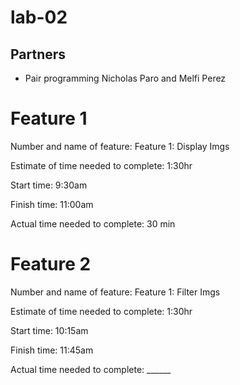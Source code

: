 # lab-02
## Partners
* Pair programming Nicholas Paro and Melfi Perez

# Feature 1
Number and name of feature: Feature 1: Display Imgs

Estimate of time needed to complete: 1:30hr

Start time: 9:30am

Finish time: 11:00am

Actual time needed to complete: 30 min

# Feature 2
Number and name of feature: Feature 1: Filter Imgs

Estimate of time needed to complete: 1:30hr

Start time: 10:15am

Finish time: 11:45am

Actual time needed to complete: ______